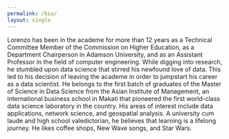 ```yaml
---
permalink: /bio/
layout: single
---
```


Lorenzo has been in the academe for more than 12 years as a Technical Committee Member of the Commission on Higher Education, as a Department Chairperson in Adamson University, and as an Assistant Professor in the field of computer engineering. While digging into research, he stumbled upon data science that stirred his newfound love of data. This led to his decision of leaving the academe in order to jumpstart his career as a data scientist. He belongs to the first batch of graduates of the Master of Science in Data Science from the Asian  Institute of Management, an international business school in Makati that pioneered the first world-class data science laboratory in the country.  His areas of interest include data applications, network science, and geospatial analysis. A university cum laude and high school valedictorian, he believes that learning is a lifelong journey. He likes coffee shops, New Wave songs, and Star Wars.
